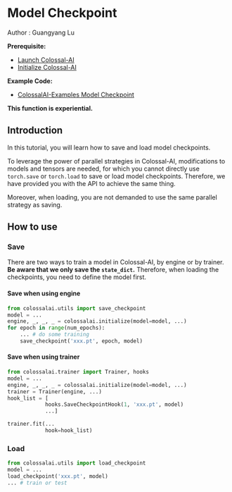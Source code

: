 # Model Checkpoint

Author : Guangyang Lu

**Prerequisite:**
- [Launch Colossal-AI](./launch_colossalai.md)
- [Initialize Colossal-AI](./initialize_features.md)

**Example Code:**
- [ColossalAI-Examples Model Checkpoint](https://github.com/hpcaitech/ColossalAI-Examples/tree/main/utils/checkpoint)

**This function is experiential.**

## Introduction

In this tutorial, you will learn how to save and load model checkpoints.

To leverage the power of parallel strategies in Colossal-AI, modifications to models and tensors are needed, for which you cannot directly use `torch.save` or `torch.load`  to save or load model checkpoints. Therefore, we have provided you with the API to achieve the same thing. 

Moreover, when loading, you are not demanded to use the same parallel strategy as saving.

## How to use

### Save

There are two ways to train a model in Colossal-AI, by engine or by trainer.
**Be aware that we only save the `state_dict`.** Therefore, when loading the checkpoints, you need to define the model first.

#### Save when using engine

```python
from colossalai.utils import save_checkpoint
model = ...
engine, _, _, _ = colossalai.initialize(model=model, ...)
for epoch in range(num_epochs):
    ... # do some training
    save_checkpoint('xxx.pt', epoch, model)
```

#### Save when using trainer
```python
from colossalai.trainer import Trainer, hooks
model = ...
engine, _, _, _ = colossalai.initialize(model=model, ...)
trainer = Trainer(engine, ...)
hook_list = [
            hooks.SaveCheckpointHook(1, 'xxx.pt', model)
            ...]

trainer.fit(...
            hook=hook_list)
```

### Load

```python
from colossalai.utils import load_checkpoint
model = ...
load_checkpoint('xxx.pt', model)
... # train or test
```